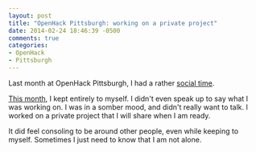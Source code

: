 ```yaml
---
layout: post
title: "OpenHack Pittsburgh: working on a private project"
date: 2014-02-24 18:46:39 -0500
comments: true
categories: 
- OpenHack
- Pittsburgh
---
```

Last month at OpenHack Pittsburgh, I had a rather [social time](/blog/2014/01/27/openhack-pittsburgh-a-great-place-to-share-and-learn/).

[This month](http://www.meetup.com/pittsburgh-ruby/events/163727212/), I kept entirely to myself. I didn't even speak up to say what I was working on. I was in a somber mood, and didn't really want to talk. I worked on a private project that I will share when I am ready.

It did feel consoling to be around other people, even while keeping to myself. Sometimes I just need to know that I am not alone.

